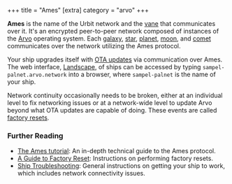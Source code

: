 +++
title = "Ames"
[extra]
category = "arvo"
+++

**Ames** is the name of the Urbit network and the [vane](/reference/glossary/vane) that communicates over it. It's an encrypted peer-to-peer network composed of instances of the [Arvo](/reference/glossary/arvo) operating system. Each [galaxy](/reference/glossary/galaxy), [star](/reference/glossary/star), [planet](/reference/glossary/planet), [moon](/reference/glossary/moon), and [comet](/reference/glossary/comet) communicates over the network utilizing the Ames protocol.

Your ship upgrades itself with [OTA updates](/reference/glossary/ota-updates) via communication over Ames. The web interface, [Landscape](/reference/glossary/landscape), of ships can be accessed by typing `sampel-palnet.arvo.network` into a browser, where `sampel-palnet` is the name of your ship.

Network continuity occasionally needs to be broken, either at an individual
level to fix networking issues or at a network-wide level to update Arvo beyond
what OTA updates are capable of doing. These events are called [factory resets](/reference/glossary/reset).

### Further Reading

- [The Ames tutorial](/reference/arvo/ames/ames): An in-depth technical guide to the Ames protocol.
- [A Guide to Factory Reset](https://urbit.org/using/id/guide-to-resets): Instructions on
  performing factory resets.
- [Ship Troubleshooting](https://urbit.org/using/os/ship-troubleshooting): General instructions on getting your ship to work, which includes network connectivity issues.
